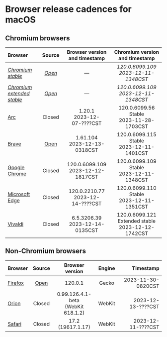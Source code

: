 # Browser release cadences for macOS

## Chromium browsers

| Browser | Source | Browser version and timestamp | Chromium version and timestamp |
|:--|:-:|:-:|:-:|
| *[Chromium stable](https://chromiumdash.appspot.com/releases?platform=Mac)* | *[Open](https://github.com/chromium/chromium)* | &mdash; | *120.0.6099.109<br>2023-12-11-1348CST* |
| *[Chromium extended stable](https://chromiumdash.appspot.com/releases?platform=Mac)* | *[Open](https://github.com/chromium/chromium)* | &mdash; | *120.0.6099.109<br>2023-12-11-1348CST* |
| [Arc](https://resources.arc.net/en/articles/8233343-release-notes) | Closed | 1.20.1<br>2023-12-07-????CST | 120.0.6099.56<br>Stable<br>2023-11-28-1703CST |
| [Brave](https://github.com/brave/brave-browser/releases) | [Open](https://github.com/brave/brave-browser) | 1.61.104<br>2023-12-13-0318CST | 120.0.6099.115<br>Stable<br>2023-12-11-1401CST |
| [Google Chrome](https://chromereleases.googleblog.com/search/label/Stable%20updates) | Closed | 120.0.6099.109<br>2023-12-12-1817CST | 120.0.6099.109<br>Stable<br>2023-12-11-1348CST |
| [Microsoft Edge](https://learn.microsoft.com/en-us/deployedge/microsoft-edge-relnote-stable-channel) | Closed | 120.0.2210.77<br>2023-12-14-????CST | 120.0.6099.110<br>Stable<br>2023-12-11-1351CST |
| [Vivaldi](https://vivaldi.com/blog/desktop/updates/) | Closed | 6.5.3206.39<br>2023-12-14-0135CST | 120.0.6099.121<br>Extended stable<br>2023-12-12-1742CST |

## Non-Chromium browsers

| Browser | Source | Browser version | Engine | Timestamp |
|:--|:-:|:-:|:-:|--:|
| [Firefox](https://groups.google.com/a/mozilla.org/g/announce) | [Open](https://hg.mozilla.org/mozilla-central/) | 120.0.1 | Gecko | 2023-11-30-0820CST |
| [Orion](https://kagi.com/orion/updates/orion-release-notes.html) | Closed | 0.99.126.4.1-beta<br>(WebKit 618.1.2) | WebKit | 2023-12-13-????CST |
| [Safari](https://developer.apple.com/documentation/safari-release-notes/) | Closed | 17.2 (19617.1.17) | WebKit | 2023-12-11-????CST |
